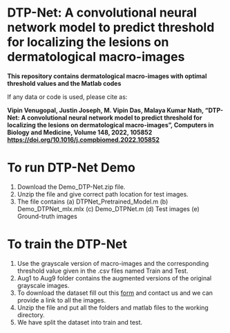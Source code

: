 # DTP-Net: A convolutional neural network model to predict threshold for localizing the lesions on dermatological macro-images


**This repository contains dermatological macro-images with optimal threshold values and the Matlab codes**

If any data or code is used, please cite as:

**Vipin Venugopal, Justin Joseph, M. Vipin Das, Malaya Kumar Nath, “DTP-Net: A convolutional neural network model to predict threshold for localizing the lesions on dermatological macro-images”, Computers in Biology and Medicine, Volume 148, 2022, 105852 https://doi.org/10.1016/j.compbiomed.2022.105852**

# To run DTP-Net Demo 
1. Download the Demo_DTP-Net.zip file.
2. Unzip the file and give correct path location for test images.
3. The file contains (a) DTPNet_Pretrained_Model.m (b) Demo_DTPNet_mlx.mlx (c) Demo_DTPNet.m (d) Test images (e) Ground-truth images



# To train the DTP-Net
1. Use the grayscale version of macro-images and the corresponding threshold value given in the .csv files named Train and Test.
2. Aug1 to Aug9 folder contains the augmented versions of the original grayscale images.
3. To download the dataset fill out this [form](https://docs.google.com/forms/d/e/1FAIpQLSevsHkBhSHUbzRaHttpmnd6YzK8GUydxLo0lTeuw7_1RlbQrw/viewform) and contact us and we can provide a link to all the images.
4. Unzip the file and put all the folders and matlab files to the working directory.
3. We have split the dataset into train and test.
